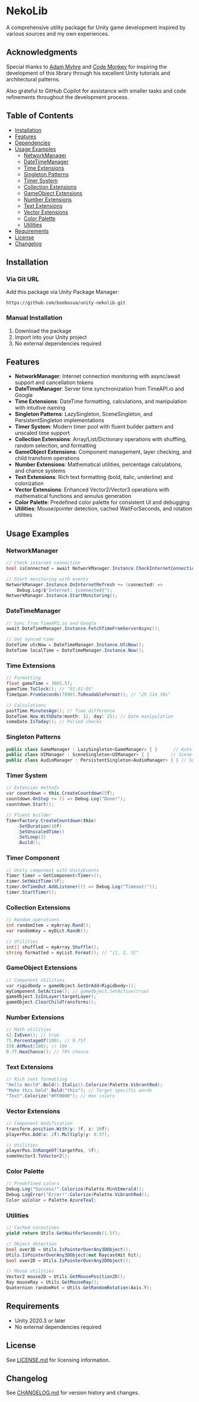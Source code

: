 # NekoLib

A comprehensive utility package for Unity game development inspired by various sources and my own experiences.

## Acknowledgments

Special thanks to [Adam Myhre](https://github.com/adammyhre) and [Code Monkey](https://www.youtube.com/@CodeMonkeyUnity) for inspiring the development of this library through his excellent Unity tutorials and architectural patterns.

Also grateful to GitHub Copilot for assistance with smaller tasks and code refinements throughout the development process.

## Table of Contents

- [Installation](#installation)
- [Features](#features)
- [Dependencies](#dependencies)
- [Usage Examples](#usage-examples)
  - [NetworkManager](#networkmanager)
  - [DateTimeManager](#datetimemanager)
  - [Time Extensions](#time-extensions)
  - [Singleton Patterns](#singleton-patterns)
  - [Timer System](#timer-system)
  - [Collection Extensions](#collection-extensions)
  - [GameObject Extensions](#gameobject-extensions)
  - [Number Extensions](#number-extensions)
  - [Text Extensions](#text-extensions)
  - [Vector Extensions](#vector-extensions)
  - [Color Palette](#color-palette)
  - [Utilities](#utilities)
- [Requirements](#requirements)
- [License](#license)
- [Changelog](#changelog)

## Installation

### Via Git URL

Add this package via Unity Package Manager:

```
https://github.com/boobosua/unity-nekolib.git
```

### Manual Installation

1. Download the package
2. Import into your Unity project
3. No external dependencies required

## Features

- **NetworkManager**: Internet connection monitoring with async/await support and cancellation tokens
- **DateTimeManager**: Server time synchronization from TimeAPI.io and Google
- **Time Extensions**: DateTime formatting, calculations, and manipulation with intuitive naming
- **Singleton Patterns**: LazySingleton, SceneSingleton, and PersistentSingleton implementations
- **Timer System**: Modern timer pool with fluent builder pattern and unscaled time support
- **Collection Extensions**: Array/List/Dictionary operations with shuffling, random selection, and formatting
- **GameObject Extensions**: Component management, layer checking, and child transform operations
- **Number Extensions**: Mathematical utilities, percentage calculations, and chance systems
- **Text Extensions**: Rich text formatting (bold, italic, underline) and colorization
- **Vector Extensions**: Enhanced Vector2/Vector3 operations with mathematical functions and annulus generation
- **Color Palette**: Predefined color palette for consistent UI and debugging
- **Utilities**: Mouse/pointer detection, cached WaitForSeconds, and rotation utilities

## Usage Examples

### NetworkManager

```csharp
// Check internet connection
bool isConnected = await NetworkManager.Instance.CheckInternetConnectionAsync();

// Start monitoring with events
NetworkManager.Instance.OnInternetRefresh += (connected) =>
    Debug.Log($"Internet: {connected}");
NetworkManager.Instance.StartMonitoring();
```

### DateTimeManager

```csharp
// Sync from TimeAPI.io and Google
await DateTimeManager.Instance.FetchTimeFromServerAsync();

// Get synced time
DateTime utcNow = DateTimeManager.Instance.UtcNow();
DateTime localTime = DateTimeManager.Instance.Now();
```

### Time Extensions

```csharp
// Formatting
float gameTime = 3665.5f;
gameTime.ToClock(); // "01:01:05"
TimeSpan.FromSeconds(7890).ToReadableFormat(); // "2h 11m 30s"

// Calculations
pastTime.MinutesAgo(); // Time difference
DateTime.Now.WithDate(month: 12, day: 25); // Date manipulation
someDate.IsToday(); // Period checks
```

### Singleton Patterns

```csharp
public class GameManager : LazySingleton<GameManager> { }      // Auto-creates
public class UIManager : SceneSingleton<UIManager> { }        // Scene-bound
public class AudioManager : PersistentSingleton<AudioManager> { } // Survives scenes
```

### Timer System

```csharp
// Extension methods
var countdown = this.CreateCountdown(5f);
countdown.OnStop += () => Debug.Log("Done!");
countdown.Start();

// Fluent builder
TimerFactory.CreateCountdown(this)
    .SetDuration(10f)
    .SetUnscaledTime()
    .SetLoop(3)
    .Build();
```

### Timer Component

```csharp
// Unity component with UnityEvents
Timer timer = GetComponent<Timer>();
timer.SetWaitTime(5f);
timer.OnTimeOut.AddListener(() => Debug.Log("Timeout!"));
timer.StartTimer();
```

### Collection Extensions

```csharp
// Random operations
int randomItem = myArray.Rand();
var randomKey = myDict.RandK();

// Utilities
int[] shuffled = myArray.Shuffle();
string formatted = myList.Format(); // "{1, 2, 3}"
```

### GameObject Extensions

```csharp
// Component utilities
var rigidbody = gameObject.GetOrAdd<Rigidbody>();
myComponent.SetActive(); // gameObject.SetActive(true)
gameObject.IsInLayer(targetLayer);
gameObject.ClearChildTransforms();
```

### Number Extensions

```csharp
// Math utilities
42.IsEven(); // true
75.PercentageOf(100); // 0.75f
150.AtMost(100); // 100
0.7f.HasChance(); // 70% chance
```

### Text Extensions

```csharp
// Rich text formatting
"Hello World".Bold().Italic().Colorize(Palette.VibrantRed);
"Make this bold".Bold("this"); // Target specific words
"Text".Colorize("#FF0000"); // Hex colors
```

### Vector Extensions

```csharp
// Component modification
transform.position.With(y: 5f, z: 10f);
playerPos.Add(x: 2f).Multiply(y: 0.5f);

// Utilities
playerPos.InRangeOf(targetPos, 5f);
someVector3.ToVector2();
```

### Color Palette

```csharp
// Predefined colors
Debug.Log("Success!".Colorize(Palette.MintEmerald));
Debug.LogError("Error!".Colorize(Palette.VibrantRed));
Color uiColor = Palette.AzureTeal;
```

### Utilities

```csharp
// Cached coroutines
yield return Utils.GetWaitForSeconds(1.5f);

// Object detection
bool over3D = Utils.IsPointerOverAny3DObject();
Utils.IsPointerOverAny3DObject(out RaycastHit hit);
bool over2D = Utils.IsPointerOverAny2DObject();

// Mouse utilities
Vector2 mouse2D = Utils.GetMousePosition2D();
Ray mouseRay = Utils.GetMouseRay();
Quaternion randomRot = Utils.GetRandomRotation(Axis.Y);
```

## Requirements

- Unity 2020.3 or later
- No external dependencies required

## License

See [LICENSE.md](LICENSE.md) for licensing information.

## Changelog

See [CHANGELOG.md](CHANGELOG.md) for version history and changes.
